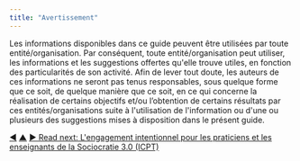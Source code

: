 ```yaml
---
title: "Avertissement"
---
```



Les informations disponibles dans ce guide peuvent être utilisées par toute entité/organisation. Par conséquent, toute entité/organisation peut utiliser, les informations et les suggestions offertes qu'elle trouve utiles, en fonction des particularités de son activité. Afin de lever tout doute, les auteurs de ces informations ne seront pas tenus responsables, sous quelque forme que ce soit, de quelque manière que ce soit, en ce qui concerne la réalisation de certains objectifs et/ou l’obtention de certains résultats par ces entités/organisations suite à l'utilisation de l'information ou d'une ou plusieurs des suggestions mises à disposition dans le présent guide.


<div class="bottom-nav">
<a href="license.html" title="Back to: Licence">◀</a> <a href="appendix.html" title="Up: Annexe">▲</a> <a href="icpt.html" title="">▶ Read next: L&apos;engagement intentionnel pour les praticiens et les enseignants de la Sociocratie 3.0 (ICPT)</a>
</div>


<script type="text/javascript">
Mousetrap.bind('g n', function() {
    window.location.href = 'icpt.html';
    return false;
});
</script>

